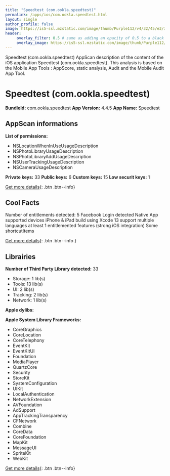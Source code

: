 ```yaml
---
title: "Speedtest (com.ookla.speedtest)"
permalink: /apps/ios/com.ookla.speedtest.html
layout: single
author_profile: false
image: https://is5-ssl.mzstatic.com/image/thumb/Purple112/v4/32/45/e3/3245e3df-1710-7887-0fca-2f9ab89e5797/AppIcon-1x_U007emarketing-0-7-0-85-220.png/512x512bb.jpg
header: 
     overlay_filter: 0.5 # same as adding an opacity of 0.5 to a black background
     overlay_image: https://is5-ssl.mzstatic.com/image/thumb/Purple112/v4/32/45/e3/3245e3df-1710-7887-0fca-2f9ab89e5797/AppIcon-1x_U007emarketing-0-7-0-85-220.png/512x512bb.jpg
---
```

Speedtest (com.ookla.speedtest) AppScan description of the content of the iOS application Speedtest (com.ookla.speedtest). This analysis is based on the Mobile App Tools : AppScore, static analysis, Audit and the Mobile Audit App Tool.

# Speedtest (com.ookla.speedtest)

**BundleId:** com.ookla.speedtest
**App Version:** 4.4.5
**App Name:** Speedtest


## AppScan informations 

**List of permissions:** 
- NSLocationWhenInUseUsageDescription
- NSPhotoLibraryUsageDescription
- NSPhotoLibraryAddUsageDescription
- NSUserTrackingUsageDescription
- NSCameraUsageDescription
  
  
**Private keys:** 33
**Public keys:** 6
**Custom keys:** 15
**Low securit keys:** 1
  
[Get more details](/pricing.html){: .btn .btn--info}

## Cool Facts

Number of entitlements detected: 5
Facebook Login detected
Native App
supported devices iPhone & iPad
build using Xcode 13
support multiple languages
at least 1 entitlemented features (strong iOS integration)
Some shortcutItems 
  
[Get more details](/pricing.html){: .btn .btn--info }

## Librairies 
**Number of Third Party Library detected:** 33
- Storage: 1 lib(s)
- Tools: 13 lib(s)
- UI: 2 lib(s)
- Tracking: 2 lib(s)
- Network: 1 lib(s)


**Apple dylibs:**


**Apple System Library Frameworks:**
- CoreGraphics
- CoreLocation
- CoreTelephony
- EventKit
- EventKitUI
- Foundation
- MediaPlayer
- QuartzCore
- Security
- StoreKit
- SystemConfiguration
- UIKit
- LocalAuthentication
- NetworkExtension
- AVFoundation
- AdSupport
- AppTrackingTransparency
- CFNetwork
- Combine
- CoreData
- CoreFoundation
- MapKit
- MessageUI
- SpriteKit
- WebKit


  
[Get more details](/pricing.html){: .btn .btn--info}

